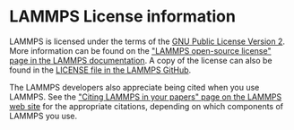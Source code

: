 # LAMMPS License information

LAMMPS is licensed under the terms of the 
[GNU Public License Version 2](https://github.com/lammps/lammps/blob/develop/LICENSE).
More information can be found on the 
["LAMMPS open-source license" page in the LAMMPS documentation](https://docs.lammps.org/Intro_opensource.html).
A copy of the license can also be found in the 
[LICENSE file in the LAMMPS GitHub](https://github.com/lammps/lammps/blob/develop/LICENSE).

The LAMMPS developers also appreciate being cited when you use LAMMPS. 
See the ["Citing LAMMPS in your papers" page on the LAMMPS web site](https://www.lammps.org/cite.html)
for the appropriate citations, depending on which components of LAMMPS you use.
